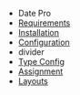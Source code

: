 - Date Pro
- [Requirements](DatePro/requirements.md)
- [Installation](DatePro/installation.md) 
- [Configuration](DatePro/configuration.md) 
- divider
- [Type Config](DatePro/type_config.md)
- [Assignment](DatePro/assignment.md)
- [Layouts](DatePro/layouts.md)